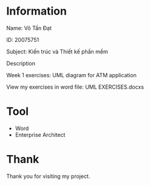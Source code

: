# Information

Name: Võ Tấn Đạt

ID: 20075751

Subject: Kiến trúc và Thiết kế phần mềm

Description

Week 1 exercises: UML diagram for ATM application

View my exercises in word file: UML EXERCISES.docxs

# Tool

- Word
- Enterprise Architect

# Thank

Thank you for visiting my project.
